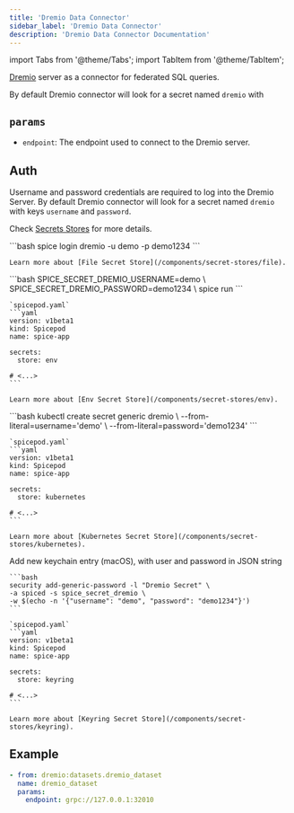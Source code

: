 ```yaml
---
title: 'Dremio Data Connector'
sidebar_label: 'Dremio Data Connector'
description: 'Dremio Data Connector Documentation'
---
```


import Tabs from '@theme/Tabs';
import TabItem from '@theme/TabItem';

[Dremio](https://www.dremio.com/) server as a connector for federated SQL queries.

By default Dremio connector will look for a secret named `dremio` with

## `params`

- `endpoint`: The endpoint used to connect to the Dremio server.

## Auth

Username and password credentials are required to log into the Dremio Server.
By default Dremio connector will look for a secret named `dremio` with keys `username` and `password`.

Check [Secrets Stores](/components/secret-stores) for more details.

<Tabs>
  <TabItem value="local" label="Local" default>
    ```bash
    spice login dremio -u demo -p demo1234
    ```

    Learn more about [File Secret Store](/components/secret-stores/file).

  </TabItem>
  <TabItem value="env" label="Env">
    ```bash
    SPICE_SECRET_DREMIO_USERNAME=demo \
    SPICE_SECRET_DREMIO_PASSWORD=demo1234 \
    spice run
    ```

    `spicepod.yaml`
    ```yaml
    version: v1beta1
    kind: Spicepod
    name: spice-app

    secrets:
      store: env

    # <...>
    ```

    Learn more about [Env Secret Store](/components/secret-stores/env).

  </TabItem>
  <TabItem value="k8s" label="Kubernetes">
    ```bash
    kubectl create secret generic dremio \
      --from-literal=username='demo' \
      --from-literal=password='demo1234'
    ```

    `spicepod.yaml`
    ```yaml
    version: v1beta1
    kind: Spicepod
    name: spice-app

    secrets:
      store: kubernetes

    # <...>
    ```

    Learn more about [Kubernetes Secret Store](/components/secret-stores/kubernetes).

  </TabItem>
  <TabItem value="keyring" label="Keyring">
    Add new keychain entry (macOS), with user and password in JSON string

    ```bash
    security add-generic-password -l "Dremio Secret" \
    -a spiced -s spice_secret_dremio \
    -w $(echo -n '{"username": "demo", "password": "demo1234"}')
    ```

    `spicepod.yaml`
    ```yaml
    version: v1beta1
    kind: Spicepod
    name: spice-app

    secrets:
      store: keyring

    # <...>
    ```

    Learn more about [Keyring Secret Store](/components/secret-stores/keyring).

  </TabItem>
</Tabs>

## Example

```yaml
- from: dremio:datasets.dremio_dataset
  name: dremio_dataset
  params:
    endpoint: grpc://127.0.0.1:32010
```
